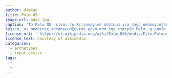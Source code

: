 ```yaml
---
author: dimkav
title: Palm OS
image_url: pdas.jpg
caption: 'Το Palm OS  είναι το λειτουργικό σύστημα για τους υπολογιστές παλάμης της σειράς Palm καθώς και για Smartphones.
Αρχικά, οι συσκευές κατασκευάζονταν μόνο από την εταιρία Palm, η οποία επινόησε και το λειτουργικό σύστημα. Αργότερα, η εταιρία Palm διαχωρίστηκε στις δυο θυγατρικές εταιρίες PalmSource (λογισμικό) και PalmOne (υλικό). Το 2005, η εταιρία PalmOne επανέκτησε τα δικαιώματα στο παλιό όνομα και μετονομάστηκε πάλι σε Palm. Οι Sony, Handspring, Garmin, Symbol και άλλοι κατασκευαστές χρησιμοποιούσαν το Palm OS στις συσκευές τους. Η Sony έχει όμως αποσυρθεί από την αντίστοιχη ευρωπαϊκή αγορά και η Handspring εξαγοράστηκε από την Palm, έτσι ώστε οι συσκευές με Palm OS να κατασκευάζονται σχεδόν αποκλειστικά από την εταιρία Palm.'
license_url: ' https://el.wikipedia.org/wiki/Palm_OS#/media/File:Palmone_pdas.jpg'
license_text: Courtesy of wikimedia
categories:
  - archetypes
  - input-device
tags:
  -  
  -
---
```


